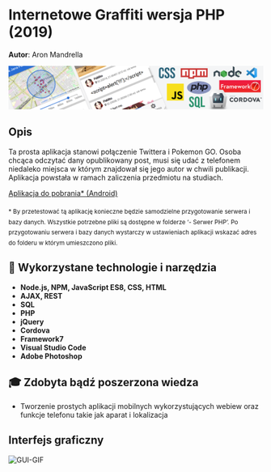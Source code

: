 # Internetowe Graffiti wersja PHP (2019)

**Autor**: Aron Mandrella

![Thumbnail](https://raw.githubusercontent.com/aronmandrella/InternetoweGraffiti/main/-%20Graphics/GitHub_Thumbnail.png)

## Opis
Ta prosta aplikacja stanowi połączenie Twittera i Pokemon GO.
Osoba chcąca odczytać dany opublikowany post, musi się udać z telefonem niedaleko miejsca w którym znajdował się jego autor w chwili publikacji.
Aplikacja powstała w ramach zaliczenia przedmiotu na studiach.

[Aplikacja do pobrania* (Android)](https://github.com/aronmandrella/InternetoweGraffiti/releases/tag/v1.0)

<sub>* By przetestować tą aplikację konieczne będzie samodzielne przygotowanie serwera i bazy danych.
Wszystkie potrzebne pliki są dostępne w folderze ‘- Serwer PHP’.
Po przygotowaniu serwera i bazy danych wystarczy w ustawieniach aplikacji wskazać adres do folderu w którym umieszczono pliki.</sub>

## 🧰 Wykorzystane technologie i narzędzia
* **Node.js, NPM, JavaScript ES8, CSS, HTML**
* **AJAX, REST**
* **SQL**
* **PHP**
* **jQuery**
* **Cordova**
* **Framework7**
* **Visual Studio Code**
* **Adobe Photoshop**

## 🎓 Zdobyta bądź poszerzona wiedza
* Tworzenie prostych aplikacji mobilnych wykorzystujących webiew oraz funkcje telefonu takie jak aparat i lokalizacja

## Interfejs graficzny
![GUI-GIF](https://raw.githubusercontent.com/aronmandrella/InternetoweGraffiti/main/-%20Graphics/Gui1.gif)
